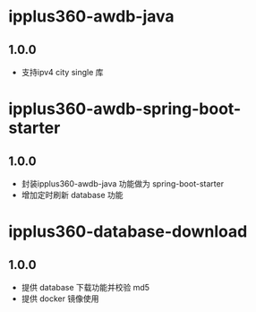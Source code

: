 # ipplus360-awdb-java

## 1.0.0

- 支持ipv4 city single 库

# ipplus360-awdb-spring-boot-starter

## 1.0.0

- 封装ipplus360-awdb-java 功能做为 spring-boot-starter
- 增加定时刷新 database 功能

# ipplus360-database-download

## 1.0.0 
- 提供 database 下载功能并校验 md5
- 提供 docker 镜像使用